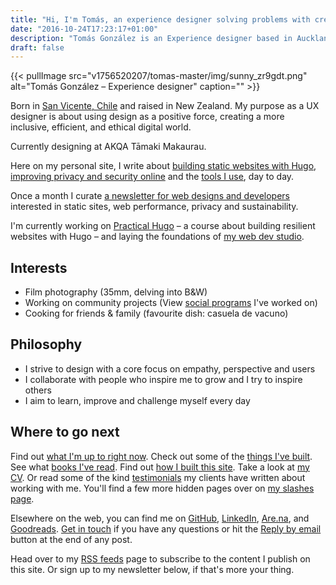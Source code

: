 ```yaml
---
title: "Hi, I'm Tomás, an experience designer solving problems with creative & data-driven solutions."
date: "2016-10-24T17:23:17+01:00"
description: "Tomás González is an Experience designer based in Auckland, New Zealand. Read articles and notes on design and the web."
draft: false
---
```


{{< pullImage src="v1756520207/tomas-master/img/sunny_zr9gdt.png" alt="Tomás González – Experience designer" caption="" >}}

Born in [San Vicente, Chile](https://www.google.com/maps/place/San+Vicente+de+Tagua+Tagua,+San+Vicente,+O'Higgins,+Chile/@-34.440399,-71.0664003,2338a,35y,273.68h,44.28t/data=!3m1!1e3!4m6!3m5!1s0x9664821410d251fb:0x519dd94a951fefa7!8m2!3d-34.4349435!4d-71.0913748!16s%2Fm%2F04ybm4m?entry=ttu) and raised in New Zealand. My purpose as a UX designer is about using design as a positive force, creating a more inclusive, efficient, and ethical digital world.

Currently designing at AKQA Tāmaki Makaurau.

Here on my personal site, I write about [building static websites with Hugo](/topics/hugo/), [improving privacy and security online](/topics/privacy/)  and the [tools I use](/uses/), day to day.

Once a month I curate [a newsletter for web designs and developers](/newsletter/) interested in static sites, web performance, privacy and sustainability.

I'm currently working on [Practical Hugo](https://practicalhugo.com/) – a course about building resilient websites with Hugo – and laying the foundations of [my web dev studio](https://studioeryn.com/).

## Interests

- Film photography (35mm, delving into B&W)
- Working on community projects (View [social programs](/social-projects/) I've worked on)
- Cooking for friends & family (favourite dish: casuela de vacuno)

## Philosophy

- I strive to design with a core focus on empathy, perspective and users
- I collaborate with people who inspire me to grow and I try to inspire others
- I aim to learn, improve and challenge myself every day

## Where to go next

Find out [what I'm up to right now](/now/). Check out some of the [things I've built](/things). See what [books I've read](/reading). Find out [how I built this site](/colophon/). Take a look at [my CV](/cv/). Or read some of the kind [testimonials](/testimonials) my clients have written about working with me. You'll find a few more hidden pages over on [my slashes page](/slashes).

Elsewhere on the web, you can find me on [GitHub](https://github.com/Tomas-J-Gonzalez), [LinkedIn](https://www.linkedin.com/in/tomasjgo/), [Are.na](https://www.are.na/tomas-gonzalez/channels), and [Goodreads](https://www.goodreads.com/user/show/187404738-tom-s-gonz-lez). [Get in touch](/contact) if you have any questions or hit the [Reply by email](/writing/reply-by-email/) button at the end of any post.

Head over to my [RSS feeds](/feeds/) page to subscribe to the content I publish on this site. Or sign up to my newsletter below, if that's more your thing.